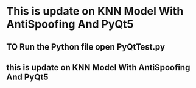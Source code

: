 # This is update on KNN Model With AntiSpoofing And PyQt5

## TO Run the Python file open PyQtTest.py 

## this is update on KNN Model With AntiSpoofing And PyQt5





